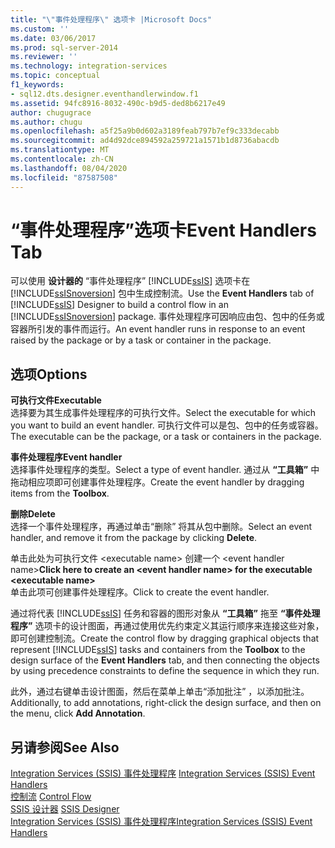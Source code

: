 ```yaml
---
title: "\"事件处理程序\" 选项卡 |Microsoft Docs"
ms.custom: ''
ms.date: 03/06/2017
ms.prod: sql-server-2014
ms.reviewer: ''
ms.technology: integration-services
ms.topic: conceptual
f1_keywords:
- sql12.dts.designer.eventhandlerwindow.f1
ms.assetid: 94fc8916-8032-490c-b9d5-ded8b6217e49
author: chugugrace
ms.author: chugu
ms.openlocfilehash: a5f25a9b0d602a3189feab797b7ef9c333decabb
ms.sourcegitcommit: ad4d92dce894592a259721a1571b1d8736abacdb
ms.translationtype: MT
ms.contentlocale: zh-CN
ms.lasthandoff: 08/04/2020
ms.locfileid: "87587508"
---
```

# <a name="event-handlers-tab"></a><span data-ttu-id="82200-102">“事件处理程序”选项卡</span><span class="sxs-lookup"><span data-stu-id="82200-102">Event Handlers Tab</span></span>
  <span data-ttu-id="82200-103">可以使用 **设计器的** “事件处理程序” [!INCLUDE[ssIS](../includes/ssis-md.md)] 选项卡在 [!INCLUDE[ssISnoversion](../includes/ssisnoversion-md.md)] 包中生成控制流。</span><span class="sxs-lookup"><span data-stu-id="82200-103">Use the **Event Handlers** tab of [!INCLUDE[ssIS](../includes/ssis-md.md)] Designer to build a control flow in an [!INCLUDE[ssISnoversion](../includes/ssisnoversion-md.md)] package.</span></span> <span data-ttu-id="82200-104">事件处理程序可因响应由包、包中的任务或容器所引发的事件而运行。</span><span class="sxs-lookup"><span data-stu-id="82200-104">An event handler runs in response to an event raised by the package or by a task or container in the package.</span></span>  
  
## <a name="options"></a><span data-ttu-id="82200-105">选项</span><span class="sxs-lookup"><span data-stu-id="82200-105">Options</span></span>  
 <span data-ttu-id="82200-106">**可执行文件**</span><span class="sxs-lookup"><span data-stu-id="82200-106">**Executable**</span></span>  
 <span data-ttu-id="82200-107">选择要为其生成事件处理程序的可执行文件。</span><span class="sxs-lookup"><span data-stu-id="82200-107">Select the executable for which you want to build an event handler.</span></span> <span data-ttu-id="82200-108">可执行文件可以是包、包中的任务或容器。</span><span class="sxs-lookup"><span data-stu-id="82200-108">The executable can be the package, or a task or containers in the package.</span></span>  
  
 <span data-ttu-id="82200-109">**事件处理程序**</span><span class="sxs-lookup"><span data-stu-id="82200-109">**Event handler**</span></span>  
 <span data-ttu-id="82200-110">选择事件处理程序的类型。</span><span class="sxs-lookup"><span data-stu-id="82200-110">Select a type of event handler.</span></span> <span data-ttu-id="82200-111">通过从 **“工具箱”** 中拖动相应项即可创建事件处理程序。</span><span class="sxs-lookup"><span data-stu-id="82200-111">Create the event handler by dragging items from the **Toolbox**.</span></span>  
  
 <span data-ttu-id="82200-112">**删除**</span><span class="sxs-lookup"><span data-stu-id="82200-112">**Delete**</span></span>  
 <span data-ttu-id="82200-113">选择一个事件处理程序，再通过单击“删除”  将其从包中删除。</span><span class="sxs-lookup"><span data-stu-id="82200-113">Select an event handler, and remove it from the package by clicking **Delete**.</span></span>  
  
 <span data-ttu-id="82200-114">单击此处为可执行文件 \<executable name> 创建一个 \<event handler name></span><span class="sxs-lookup"><span data-stu-id="82200-114">**Click here to create an \<event handler name> for the executable \<executable name>**</span></span>  
 <span data-ttu-id="82200-115">单击此项可创建事件处理程序。</span><span class="sxs-lookup"><span data-stu-id="82200-115">Click to create the event handler.</span></span>  
  
 <span data-ttu-id="82200-116">通过将代表 [!INCLUDE[ssIS](../includes/ssis-md.md)] 任务和容器的图形对象从 **“工具箱”** 拖至 **“事件处理程序”** 选项卡的设计图面，再通过使用优先约束定义其运行顺序来连接这些对象，即可创建控制流。</span><span class="sxs-lookup"><span data-stu-id="82200-116">Create the control flow by dragging graphical objects that represent [!INCLUDE[ssIS](../includes/ssis-md.md)] tasks and containers from the **Toolbox** to the design surface of the **Event Handlers** tab, and then connecting the objects by using precedence constraints to define the sequence in which they run.</span></span>  
  
 <span data-ttu-id="82200-117">此外，通过右键单击设计图面，然后在菜单上单击“添加批注”  ，以添加批注。</span><span class="sxs-lookup"><span data-stu-id="82200-117">Additionally, to add annotations, right-click the design surface, and then on the menu, click **Add Annotation**.</span></span>  
  
## <a name="see-also"></a><span data-ttu-id="82200-118">另请参阅</span><span class="sxs-lookup"><span data-stu-id="82200-118">See Also</span></span>  
 <span data-ttu-id="82200-119">[Integration Services (SSIS) 事件处理程序](integration-services-ssis-event-handlers.md) </span><span class="sxs-lookup"><span data-stu-id="82200-119">[Integration Services &#40;SSIS&#41; Event Handlers](integration-services-ssis-event-handlers.md) </span></span>  
 <span data-ttu-id="82200-120">[控制流](control-flow/control-flow.md) </span><span class="sxs-lookup"><span data-stu-id="82200-120">[Control Flow](control-flow/control-flow.md) </span></span>  
 <span data-ttu-id="82200-121">[SSIS 设计器](ssis-designer.md) </span><span class="sxs-lookup"><span data-stu-id="82200-121">[SSIS Designer](ssis-designer.md) </span></span>  
 [<span data-ttu-id="82200-122">Integration Services (SSIS) 事件处理程序</span><span class="sxs-lookup"><span data-stu-id="82200-122">Integration Services &#40;SSIS&#41; Event Handlers</span></span>](integration-services-ssis-event-handlers.md)  
  
  

